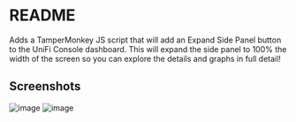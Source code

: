 # README

Adds a TamperMonkey JS script that will add an Expand Side Panel button to the UniFi Console dashboard. This will expand the side panel to 100% the width of the screen so you can explore the details and graphs in full detail!

## Screenshots

![image](https://github.com/user-attachments/assets/0ee0eeb0-e697-4ffe-8135-ea294bdbe0ce)
![image](https://github.com/user-attachments/assets/3bb2f5c5-09db-478e-a28f-723ee1662bd9)
